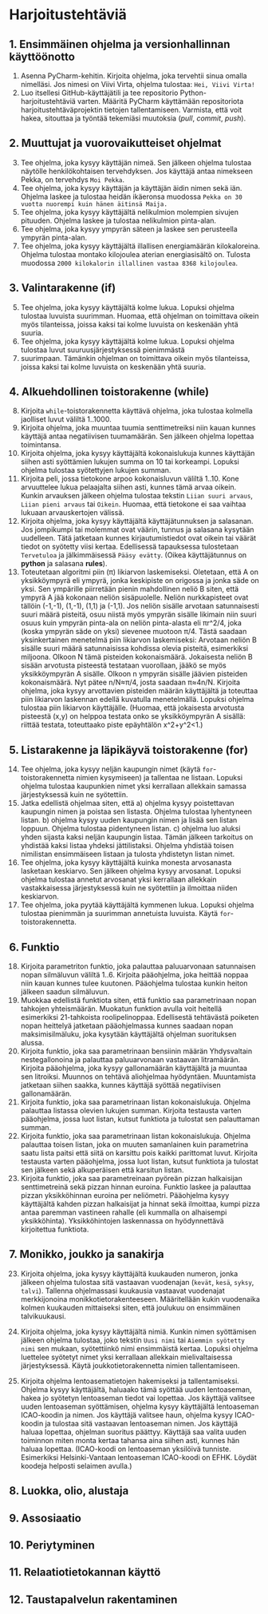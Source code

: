 # Harjoitustehtäviä

## 1. Ensimmäinen ohjelma ja versionhallinnan käyttöönotto

1. Asenna PyCharm-kehitin. Kirjoita ohjelma, joka tervehtii sinua omalla nimelläsi.
Jos nimesi on Viivi Virta, ohjelma tulostaa: `Hei, Viivi Virta!`
2. Luo itsellesi GitHub-käyttäjätili ja tee repositorio Python-harjoitustehtäviä varten. Määritä  PyCharm käyttämään
repositoriota harjoitustehtäväprojektin tietojen tallentamiseen. Varmista, että voit hakea, sitouttaa ja työntää
tekemiäsi muutoksia (*pull*, *commit*, *push*).

## 2. Muuttujat ja vuorovaikutteiset ohjelmat

3. Tee ohjelma, joka kysyy käyttäjän nimeä. Sen jälkeen ohjelma tulostaa näytölle henkilökohtaisen tervehdyksen.
Jos käyttäjä antaa nimekseen Pekka, on tervehdys `Moi Pekka`.
4. Tee ohjelma, joka kysyy käyttäjän ja käyttäjän äidin nimen sekä iän.
Ohjelma laskee ja tulostaa heidän ikäeronsa muodossa `Pekka on 30 vuotta nuorempi kuin
hänen äitinsä Maija.`
5. Tee ohjelma, joka kysyy käyttäjältä nelikulmion molempien sivujen pituuden. Ohjelma laskee ja tulostaa nelikulmion pinta-alan.
6. Tee ohjelma, joka kysyy ympyrän säteen ja laskee sen perusteella ympyrän pinta-alan.
7. Tee ohjelma, joka kysyy käyttäjältä illallisen energiamäärän kilokaloreina.
Ohjelma tulostaa montako kilojoulea aterian energiasisältö on.
Tulosta muodossa `2000 kilokalorin illallinen vastaa 8368 kilojoulea`.

## 3. Valintarakenne (if)

5. Tee ohjelma, joka kysyy käyttäjältä kolme lukua. Lopuksi ohjelma tulostaa luvuista suurimman.
Huomaa, että ohjelman on toimittava oikein myös tilanteissa, joissa kaksi tai kolme luvuista on keskenään yhtä suuria.
6. Tee ohjelma, joka kysyy käyttäjältä kolme lukua. Lopuksi ohjelma tulostaa luvut suuruusjärjestyksessä pienimmästä
7. suurimpaan. Tämänkin ohjelman on toimittava oikein myös tilanteissa, joissa kaksi tai kolme luvuista on keskenään yhtä suuria.


## 4. Alkuehdollinen toistorakenne (while)

8. Kirjoita `while`-toistorakennetta käyttävä ohjelma, joka tulostaa kolmella jaolliset luvut väliltä 1..1000.
9. Kirjoita ohjelma, joka muuntaa tuumia senttimetreiksi niin kauan kunnes käyttäjä antaa negatiivisen tuumamäärän.
Sen jälkeen ohjelma lopettaa toimintansa.
10. Kirjoita ohjelma, joka kysyy käyttäjältä kokonaislukuja kunnes käyttäjän siihen asti syöttämien lukujen
summa on 10 tai korkeampi. Lopuksi ohjelma tulostaa syötettyjen lukujen summan.
11. Kirjoita peli, jossa tietokone arpoo kokonaisluvun väliltä 1..10.
Kone arvuuttelee lukua pelaajalta siihen asti, kunnes tämä arvaa oikein.
Kunkin arvauksen jälkeen ohjelma tulostaa tekstin `Liian suuri arvaus`, `Liian pieni arvaus` tai `Oikein`.
Huomaa, että tietokone ei saa vaihtaa lukuaan arvauskertojen välissä.
12. Kirjoita ohjelma, joka kysyy käyttäjältä käyttäjätunnuksen ja salasanan. Jos jompikumpi tai molemmat
ovat väärin, tunnus ja salasana kysytään uudelleen. Tätä jatketaan kunnes kirjautumistiedot ovat oikein
tai väärät tiedot on syötetty viisi kertaa. Edellisessä tapauksessa tulostetaan `Tervetuloa`
ja jälkimmäisessä `Pääsy evätty`. (Oikea käyttäjätunnus on **python** ja salasana **rules**).
13. Toteutetaan algoritmi piin (π) likiarvon laskemiseksi. Oletetaan, että A on yksikköympyrä eli ympyrä,
jonka keskipiste on origossa ja jonka säde on yksi. Sen ympärille piirretään pienin mahdollinen neliö B siten,
että ympyrä A jää kokonaan neliön sisäpuolelle. Neliön nurkkapisteet ovat tällöin (-1,-1), (1,-1), (1,1) ja (-1,1).
Jos neliön sisälle arvotaan satunnaisesti suuri määrä pisteitä, osuu niistä myös ympyrän sisälle likimain niin suuri
osuus kuin ympyrän pinta-ala on neliön pinta-alasta eli πr^2/4, joka (koska ympyrän säde on yksi) sievenee
muotoon π/4. Tästä saadaan yksinkertainen menetelmä piin likiarvon laskemiseksi: Arvotaan neliön B sisälle
suuri määrä satunnaisissa kohdissa olevia pisteitä, esimerkiksi miljoona. Olkoon N tämä pisteiden kokonaismäärä.
Jokaisesta neliön B sisään arvotusta pisteestä testataan vuorollaan, jääkö se myös yksikköympyrän A sisälle.
Olkoon n ympyrän sisälle jäävien pisteiden kokonaismäärä. Nyt pätee n/N≈π/4, josta saadaan π≈4n/N. Kirjoita ohjelma,
joka kysyy arvottavien pisteiden määrän käyttäjältä ja toteuttaa piin likiarvon laskennan edellä kuvatulla menetelmällä.
Lopuksi ohjelma tulostaa piin likiarvon käyttäjälle. (Huomaa, että jokaisesta arvotusta pisteestä (x,y) on helppoa testata
onko se yksikköympyrän A sisällä: riittää testata, toteuttaako piste epäyhtälön x^2+y^2<1.)

## 5. Listarakenne ja läpikäyvä toistorakenne (for)

14. Tee ohjelma, joka kysyy neljän kaupungin nimet (käytä `for`-toistorakennetta nimien kysymiseen)
ja tallentaa ne listaan. Lopuksi ohjelma tulostaa kaupunkien nimet yksi kerrallaan allekkain samassa järjestyksessä
kuin ne syötettiin. 
15. Jatka edellistä ohjelmaa siten, että
a)	ohjelma kysyy poistettavan kaupungin nimen ja poistaa sen listasta. Ohjelma tulostaa lyhentyneen listan.
b)	ohjelma kysyy uuden kaupungin nimen ja lisää sen listan loppuun. Ohjelma tulostaa pidentyneen listan.
c)	ohjelma luo aluksi yhden sijasta kaksi neljän kaupungin listaa. Tämän jälkeen tarkoitus on yhdistää kaksi listaa yhdeksi jättilistaksi. Ohjelma yhdistää toisen nimilistan ensimmäiseen listaan ja tulosta yhdistetyn listan nimet.
16. Tee ohjelma, joka kysyy käyttäjältä kuinka monesta arvosanasta lasketaan keskiarvo.
Sen jälkeen ohjelma kysyy arvosanat. Lopuksi ohjelma tulostaa annetut arvosanat yksi kerrallaan allekkain
vastakkaisessa järjestyksessä kuin ne syötettiin ja ilmoittaa niiden keskiarvon.
17. Tee ohjelma, joka pyytää käyttäjältä kymmenen lukua. Lopuksi ohjelma tulostaa pienimmän ja suurimman annetuista
luvuista. Käytä `for`-toistorakennetta.

## 6. Funktio

18. Kirjoita parametriton funktio, joka palauttaa paluuarvonaan satunnaisen nopan silmäluvun
väliltä 1..6. Kirjoita pääohjelma, joka heittää noppaa niin kauan kunnes tulee kuutonen.
Pääohjelma tulostaa kunkin heiton jälkeen saadun silmäluvun.
19. Muokkaa edellistä funktiota siten, että funktio saa parametrinaan nopan tahkojen yhteismäärän.
Muokatun funktion avulla voit heitellä esimerkiksi 21-tahkoista roolipelinoppaa. Edellisestä tehtävästä
poiketen nopan heittelyä jatketaan pääohjelmassa kunnes saadaan nopan maksimisilmäluku, joka kysytään
käyttäjältä ohjelman suorituksen alussa.
20. Kirjoita funktio, joka saa parametrinaan bensiinin määrän Yhdysvaltain nestegallonoina ja palauttaa
paluuarvonaan vastaavan litramäärän. Kirjoita pääohjelma, joka kysyy gallonamäärän käyttäjältä ja muuntaa
sen litroiksi. Muunnos on tehtävä aliohjelmaa hyödyntäen. Muuntamista jatketaan siihen saakka, kunnes käyttäjä
syöttää negatiivisen gallonamäärän.
21. Kirjoita funktio, joka saa parametrinaan listan kokonaislukuja. Ohjelma palauttaa listassa olevien
lukujen summan. Kirjoita testausta varten pääohjelma, jossa luot listan, kutsut funktiota ja tulostat sen palauttaman summan.
22. Kirjoita funktio, joka saa parametrinaan listan kokonaislukuja. Ohjelma palauttaa toisen listan,
joka on muuten samanlainen kuin parametrina saatu lista paitsi että siitä on karsittu pois kaikki parittomat luvut.
Kirjoita testausta varten pääohjelma, jossa luot listan, kutsut funktiota ja tulostat sen jälkeen
sekä alkuperäisen että karsitun listan.
23. Kirjoita funktio, joka saa parametreinaan pyöreän pizzan halkaisijan senttimetreinä sekä
pizzan hinnan euroina. Funktio laskee ja palauttaa pizzan yksikköhinnan euroina per neliömetri.
Pääohjelma kysyy käyttäjältä kahden pizzan halkaisijat ja hinnat sekä ilmoittaa, kumpi pizza antaa
paremman vastineen rahalle (eli kummalla on alhaisempi yksikköhinta). Yksikköhintojen laskennassa on
hyödynnettävä kirjoitettua funktiota.


## 7. Monikko, joukko ja sanakirja

23. Kirjoita ohjelma, joka kysyy käyttäjältä kuukauden numeron, jonka jälkeen ohjelma tulostaa sitä vastaavan
vuodenajan (`kevät`, `kesä`, `syksy`, `talvi`). Tallenna ohjelmassasi kuukausia vastaavat vuodenajat merkkijonoina
monikkotietorakenteeseen. Määritellään kukin vuodenaika kolmen kuukauden mittaiseksi siten, että joulukuu on ensimmäinen
talvikuukausi.

24. Kirjoita ohjelma, joka kysyy käyttäjältä nimiä. Kunkin nimen syöttämisen jälkeen ohjelma tulostaa,
joko tekstin `Uusi nimi` tai `Aiemmin syötetty nimi` sen mukaan, syötettiinkö nimi ensimmäistä kertaa. Lopuksi ohjelma luettelee
syötetyt nimet yksi kerrallaan allekkain mielivaltaisessa järjestyksessä.
Käytä joukkotietorakennetta nimien tallentamiseen.

25. Kirjoita ohjelma lentoasematietojen hakemiseksi ja tallentamiseksi. Ohjelma kysyy käyttäjältä, haluaako tämä syöttää
uuden lentoaseman, hakea jo syötetyn lentoaseman tiedot vai 
lopettaa.
Jos käyttäjä valitsee uuden lentoaseman syöttämisen, ohjelma kysyy käyttäjältä lentoaseman ICAO-koodin ja nimen. Jos käyttäjä
valitsee haun, ohjelma kysyy ICAO-koodin ja tulostaa sitä vastaavan lentoaseman nimen. Jos käyttäjä haluaa lopettaa, ohjelman suoritus
päättyy. Käyttäjä saa valita uuden toiminnon miten monta kertaa tahansa aina siihen asti, kunnes hän haluaa lopettaa.
(ICAO-koodi on lentoaseman yksilöivä tunniste. Esimerkiksi Helsinki-Vantaan lentoaseman ICAO-koodi on EFHK. Löydät
koodeja helposti selaimen avulla.)


## 8. Luokka, olio, alustaja

## 9. Assosiaatio

## 10. Periytyminen

## 11. Relaatiotietokannan käyttö

## 12. Taustapalvelun rakentaminen